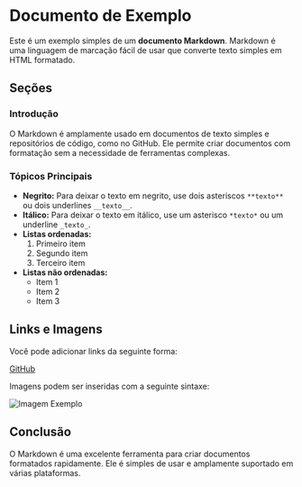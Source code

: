 # Documento de Exemplo

Este é um exemplo simples de um **documento Markdown**. Markdown é uma linguagem de marcação fácil de usar que converte texto simples em HTML formatado.

## Seções

### Introdução

O Markdown é amplamente usado em documentos de texto simples e repositórios de código, como no GitHub. Ele permite criar documentos com formatação sem a necessidade de ferramentas complexas.

### Tópicos Principais

- **Negrito:** Para deixar o texto em negrito, use dois asteriscos `**texto**` ou dois underlines `__texto__`.
- **Itálico:** Para deixar o texto em itálico, use um asterisco `*texto*` ou um underline `_texto_`.
- **Listas ordenadas:** 
  1. Primeiro item
  2. Segundo item
  3. Terceiro item
- **Listas não ordenadas:**
  - Item 1
  - Item 2
  - Item 3

## Links e Imagens

Você pode adicionar links da seguinte forma:

[GitHub](https://github.com/)

Imagens podem ser inseridas com a seguinte sintaxe:

![Imagem Exemplo](https://via.placeholder.com/150)

## Conclusão

O Markdown é uma excelente ferramenta para criar documentos formatados rapidamente. Ele é simples de usar e amplamente suportado em várias plataformas.
